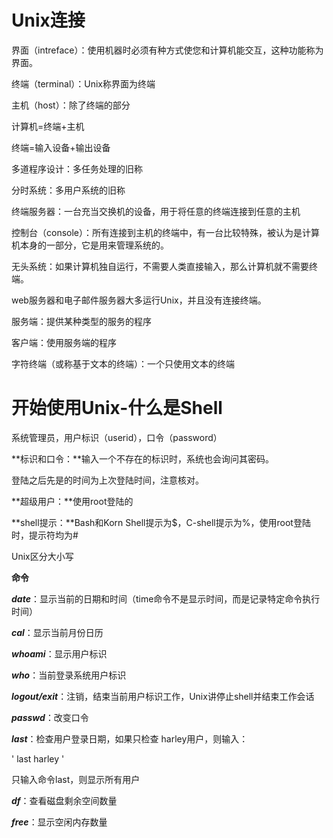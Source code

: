 # Unix连接

界面（intreface）：使用机器时必须有种方式使您和计算机能交互，这种功能称为界面。

终端（terminal）：Unix称界面为终端

主机（host）：除了终端的部分

计算机=终端+主机

终端=输入设备+输出设备

多道程序设计：多任务处理的旧称

分时系统：多用户系统的旧称

终端服务器：一台充当交换机的设备，用于将任意的终端连接到任意的主机

控制台（console）：所有连接到主机的终端中，有一台比较特殊，被认为是计算机本身的一部分，它是用来管理系统的。

无头系统：如果计算机独自运行，不需要人类直接输入，那么计算机就不需要终端。

web服务器和电子邮件服务器大多运行Unix，并且没有连接终端。

服务端：提供某种类型的服务的程序

客户端：使用服务端的程序

字符终端（或称基于文本的终端）：一个只使用文本的终端

# 开始使用Unix-什么是Shell

系统管理员，用户标识（userid），口令（password）

**标识和口令：**输入一个不存在的标识时，系统也会询问其密码。

登陆之后先是的时间为上次登陆时间，注意核对。

**超级用户：**使用root登陆的

**shell提示：**Bash和Korn Shell提示为$，C-shell提示为%，使用root登陆时，提示符均为#

Unix区分大小写

**命令**

***date***：显示当前的日期和时间（time命令不是显示时间，而是记录特定命令执行时间）

***cal***：显示当前月份日历

***whoami***：显示用户标识

***who***：当前登录系统用户标识

***logout/exit***：注销，结束当前用户标识工作，Unix讲停止shell并结束工作会话

***passwd***：改变口令

***last***：检查用户登录日期，如果只检查 harley用户，则输入：

' last harley '

只输入命令last，则显示所有用户

***df***：查看磁盘剩余空间数量

***free***：显示空闲内存数量



